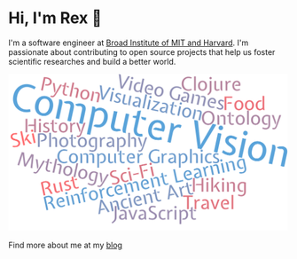 # Hi, I'm Rex 👋

I'm a software engineer at [Broad Institute of MIT and Harvard](https://www.broadinstitute.org/). I'm passionate about contributing to open source projects that help us foster scientific researches and build a better world.

<img src="https://raw.githubusercontent.com/rexwangcc/rexwangcc/master/myself.png" alt="Rex!">

Find more about me at my [blog](rexwang.cc)

